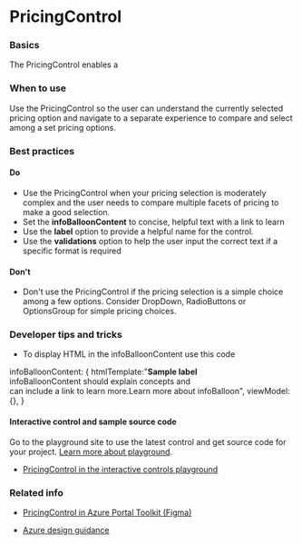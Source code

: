 ﻿# PricingControl

 
<a name="basics"></a>
### Basics
The PricingControl enables a 


<!-- TODO get an IMAGE to embed here -->

<!-- TODO get an SAMPLE CODE to embed here -->

 
<a name="when-to-use"></a>
### When to use
Use the PricingControl so the user can understand the currently selected pricing option and navigate to a separate experience to compare and select among a set pricing options.


 
<a name="best-practices"></a>
### Best practices

<a name="best-practices-do"></a>
#### Do

* Use the PricingControl when your pricing selection is moderately complex and the user needs to compare multiple facets of pricing to make a good selection.
* Set the **infoBalloonContent** to concise, helpful text with a link to learn
* Use the **label** option to provide a helpful name for the control.
* Use the **validations** option to help the user input the correct text if a specific format is required


<a name="best-practices-don-t"></a>
#### Don&#39;t

* Don't use the PricingControl if the pricing selection is a simple choice among a few options.  Consider DropDown, RadioButtons or OptionsGroup for simple pricing choices.



 
<a name="developer-tips-and-tricks"></a>
### Developer tips and tricks

* To display HTML in the infoBalloonContent use this code

infoBalloonContent: {
    htmlTemplate:"<b>Sample label</b><br>infoBalloonContent should explain concepts and <br>can include a link to learn more.<a>Learn 
    more about infoBalloon</a>",
    viewModel: {},
}



<a name="developer-tips-and-tricks-interactive-control-and-sample-source-code"></a>
#### Interactive control and sample source code
Go to the playground site to use the latest control and get source code for your project.  [Learn more about playground](./top-extensions-controls-playground.md).

*  <a href="https://ms.portal.azure.com/?Microsoft_Azure_Playground=true#blade/Microsoft_Azure_Playground/ControlsIndexBlade/PricingControl_create_Playground" target="_blank">PricingControl in the interactive controls playground</a>

 

 
<a name="related-info"></a>
### Related info

* <a href="https://www.figma.com/file/Bwn8rmUOYtnPRwA3JoQTBn/Azure-Portal-Toolkit?node-id=3492%3A393684" target="_blank">PricingControl in Azure Portal Toolkit (Figma)</a>

* [Azure design guidance](http://aka.ms/portalfx/design)


